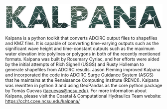 <img src="documentation/imgs/kalpana.PNG" width="1028"/>

Kalpana is a python toolkit that converts ADCIRC output files to shapefiles and KMZ files. It is capable of converting time-varying outputs such as the significant wave height and time-constant outputs such as the maximum water elevation into polylines or polygons in both of the recently mentioned formats.
Kalpana was built by Rosemary Cyriac, and her efforts were aided by the initial attempts of Rich Signell (USGS) and Rusty Holleman to generate shapefiles from ADCIRC results. Jason Fleming improved Kalpana and incorporated the code into ADCIRC Surge Guidance System (ASGS) that he maintains at the Renaissance Computing Institute (RENCI). 
Kalpana was rewritten in python 3 and using GeoPandas as the core python package by Tomás Cuevas (tacuevas@ncsu.edu).
For more information about Kalpana, please visit the Coastal & Computational Hydraulics Team website: https://ccht.ccee.ncsu.edu/kalpana/
